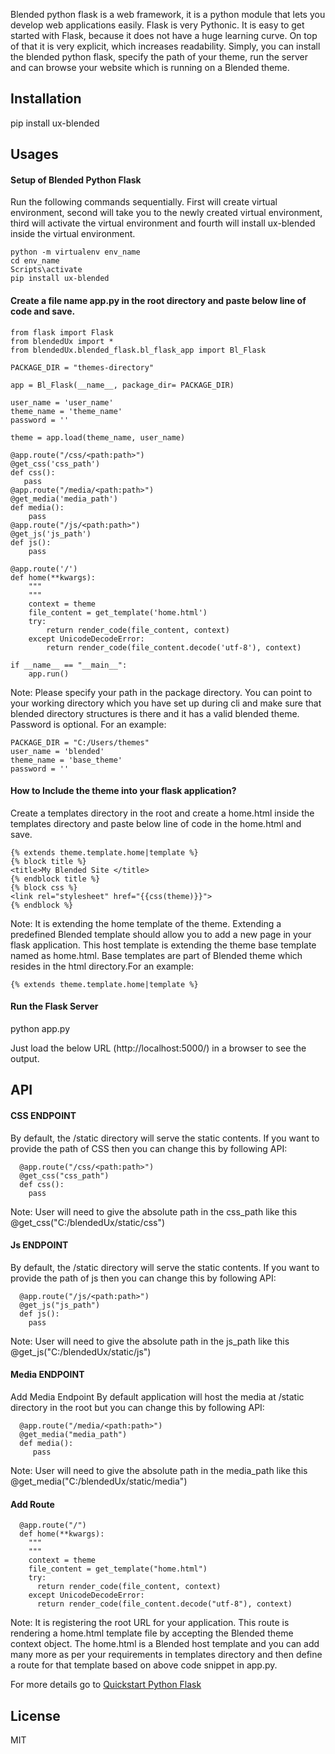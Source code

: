 Blended python flask is a web framework, it is a python module that lets you develop web applications easily. Flask is very Pythonic. It is easy to get started with Flask, because it does not have a huge learning curve. On top of that it is very explicit, which increases readability. Simply, you can install the blended python flask, specify the path of your theme, run the server and can browse your website which is running on a Blended theme.

## Installation

pip install ux-blended

## Usages

#### Setup of Blended Python Flask

Run the following commands sequentially. First will create virtual environment, second will take you to the newly created virtual environment, third will activate the virtual environment and fourth will install ux-blended inside the virtual environment.
```
python -m virtualenv env_name
cd env_name
Scripts\activate
pip install ux-blended
```

#### Create a file name app.py in the root directory and paste below line of code and save.

```
from flask import Flask
from blendedUx import *
from blendedUx.blended_flask.bl_flask_app import Bl_Flask

PACKAGE_DIR = "themes-directory"

app = Bl_Flask(__name__, package_dir= PACKAGE_DIR)

user_name = 'user_name'
theme_name = 'theme_name'
password = ''

theme = app.load(theme_name, user_name)

@app.route("/css/<path:path>")
@get_css('css_path')
def css():
   pass
@app.route("/media/<path:path>")
@get_media('media_path')
def media():
    pass
@app.route("/js/<path:path>")
@get_js('js_path')
def js():
    pass

@app.route('/')
def home(**kwargs):
    """
    """
    context = theme
    file_content = get_template('home.html')
    try:
        return render_code(file_content, context)
    except UnicodeDecodeError:
        return render_code(file_content.decode('utf-8'), context)

if __name__ == "__main__":
    app.run()
```
Note: Please specify your path in the package directory. You can point to your working directory which you have set up during cli and make sure that blended directory structures is there and it has a valid blended theme. Password is optional.
For an example:
```
PACKAGE_DIR = "C:/Users/themes" 
user_name = 'blended' 
theme_name = 'base_theme' 
password = '' 
```
#### How to Include the theme into your flask application?

Create a templates directory in the root and create a home.html inside the templates directory and paste below line of code in the home.html and save.

```
{% extends theme.template.home|template %} 
{% block title %}
<title>My Blended Site </title> 
{% endblock title %} 
{% block css %}
<link rel="stylesheet" href="{{css(theme)}}">
{% endblock %}
```
Note: It is extending the home template of the theme. Extending a predefined Blended template should allow you to add a new page in your flask application. This host template is extending the theme base template named as home.html. Base templates are part of Blended theme which resides in the html directory.For an example:
```
{% extends theme.template.home|template %}
```
#### Run the Flask Server

python app.py

Just load the below URL (http://localhost:5000/) in a browser to see the output.


## API

#### CSS ENDPOINT
By default, the /static directory will serve the static contents. If you want to provide the path of CSS then you can change this by following API:
```
  @app.route("/css/<path:path>")
  @get_css("css_path") 
  def css(): 
    pass
```
Note: User will need to give the absolute path in the css_path like this @get_css("C:/blendedUx/static/css")

#### Js ENDPOINT
By default, the /static directory will serve the static contents. If you want to provide the path of js then you can change this by following API:
```
  @app.route("/js/<path:path>")
  @get_js("js_path") 
  def js(): 
    pass
```
Note: User will need to give the absolute path in the js_path like this @get_js("C:/blendedUx/static/js")    

#### Media ENDPOINT

Add Media Endpoint
By default application will host the media at /static directory in the root but you can change this by following API:
```
  @app.route("/media/<path:path>")
  @get_media("media_path") 
  def media(): 
     pass
```
Note: User will need to give the absolute path in the media_path like this @get_media("C:/blendedUx/static/media") 

#### Add Route
```
  @app.route("/")
  def home(**kwargs):
    """
    """
    context = theme 
    file_content = get_template("home.html")
    try:
      return render_code(file_content, context)
    except UnicodeDecodeError:
      return render_code(file_content.decode("utf-8"), context)
```
Note: It is registering the root URL for your application. This route is rendering a home.html template file by accepting the Blended theme context object. The home.html is a Blended host template and you can add many more as per your requirements in templates directory and then define a route for that template based on above code snippet in app.py. 
 
For more details go to [Quickstart Python Flask](https://hub.blended.co/learn/quickstart_blended_flask/)

## License
MIT

